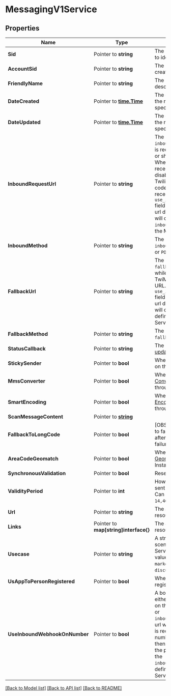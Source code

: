 # MessagingV1Service

## Properties

Name | Type | Description | Notes
------------ | ------------- | ------------- | -------------
**Sid** | Pointer to **string** | The unique string that we created to identify the Service resource. |
**AccountSid** | Pointer to **string** | The SID of the [Account](https://www.twilio.com/docs/iam/api/account) that created the Service resource. |
**FriendlyName** | Pointer to **string** | The string that you assigned to describe the resource. |
**DateCreated** | Pointer to [**time.Time**](time.Time.md) | The date and time in GMT when the resource was created specified in [ISO 8601](https://en.wikipedia.org/wiki/ISO_8601) format. |
**DateUpdated** | Pointer to [**time.Time**](time.Time.md) | The date and time in GMT when the resource was last updated specified in [ISO 8601](https://en.wikipedia.org/wiki/ISO_8601) format. |
**InboundRequestUrl** | Pointer to **string** | The URL we call using `inbound_method` when a message is received by any phone number or short code in the Service. When this property is `null`, receiving inbound messages is disabled. All messages sent to the Twilio phone number or short code will not be logged and received on the Account. If the `use_inbound_webhook_on_number` field is enabled then the webhook url defined on the phone number will override the `inbound_request_url` defined for the Messaging Service. |
**InboundMethod** | Pointer to **string** | The HTTP method we use to call `inbound_request_url`. Can be `GET` or `POST`. |
**FallbackUrl** | Pointer to **string** | The URL that we call using `fallback_method` if an error occurs while retrieving or executing the TwiML from the Inbound Request URL. If the `use_inbound_webhook_on_number` field is enabled then the webhook url defined on the phone number will override the `fallback_url` defined for the Messaging Service. |
**FallbackMethod** | Pointer to **string** | The HTTP method we use to call `fallback_url`. Can be: `GET` or `POST`. |
**StatusCallback** | Pointer to **string** | The URL we call to [pass status updates](https://www.twilio.com/docs/sms/api/message-resource#message-status-values) about message delivery. |
**StickySender** | Pointer to **bool** | Whether to enable [Sticky Sender](https://www.twilio.com/docs/messaging/services#sticky-sender) on the Service instance. |
**MmsConverter** | Pointer to **bool** | Whether to enable the [MMS Converter](https://www.twilio.com/docs/messaging/services#mms-converter) for messages sent through the Service instance. |
**SmartEncoding** | Pointer to **bool** | Whether to enable [Smart Encoding](https://www.twilio.com/docs/messaging/services#smart-encoding) for messages sent through the Service instance. |
**ScanMessageContent** | Pointer to [**string**](ServiceEnumScanMessageContent.md) |  |
**FallbackToLongCode** | Pointer to **bool** | [OBSOLETE] Former feature used to fallback to long code sender after certain short code message failures. |
**AreaCodeGeomatch** | Pointer to **bool** | Whether to enable [Area Code Geomatch](https://www.twilio.com/docs/messaging/services#area-code-geomatch) on the Service Instance. |
**SynchronousValidation** | Pointer to **bool** | Reserved. |
**ValidityPeriod** | Pointer to **int** | How long, in seconds, messages sent from the Service are valid. Can be an integer from `1` to `14,400`. |
**Url** | Pointer to **string** | The absolute URL of the Service resource. |
**Links** | Pointer to **map[string]interface{}** | The absolute URLs of related resources. |
**Usecase** | Pointer to **string** | A string that describes the scenario in which the Messaging Service will be used. Possible values are `notifications`, `marketing`, `verification`, `discussion`, `poll`, `undeclared`. |
**UsAppToPersonRegistered** | Pointer to **bool** | Whether US A2P campaign is registered for this Service. |
**UseInboundWebhookOnNumber** | Pointer to **bool** | A boolean value that indicates either the webhook url configured on the phone number will be used or `inbound_request_url`/`fallback_url` url will be called when a message is received from the phone number. If this field is enabled then the webhook url defined on the phone number will override the `inbound_request_url`/`fallback_url` defined for the Messaging Service. |

[[Back to Model list]](../README.md#documentation-for-models) [[Back to API list]](../README.md#documentation-for-api-endpoints) [[Back to README]](../README.md)


